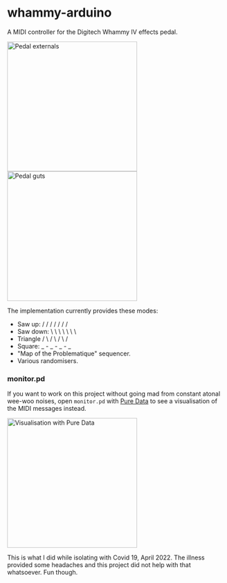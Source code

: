 # whammy-arduino
A MIDI controller for the Digitech Whammy IV effects pedal.

<span>
  <img src="https://user-images.githubusercontent.com/12682046/164094312-056a5869-a076-41b6-8458-f2a05f56958b.jpg" width="300" alt="Pedal externals" />
  <img src="https://user-images.githubusercontent.com/12682046/164094408-1f04eb69-766c-47b1-8ecb-b9c5890650ef.jpg" width="300" alt="Pedal guts" />
</span>

The implementation currently provides these modes:
- Saw up:   / / / / / / /
- Saw down: \ \ \ \ \ \ \
- Triangle  / \ / \ / \ /
- Square:   _ - _ - _ - _
- "Map of the Problematique" sequencer.
- Various randomisers.


### monitor.pd
If you want to work on this project without going mad from constant
atonal wee-woo noises, open `monitor.pd` with
[Pure Data](https://puredata.info/) to see a visualisation of the
MIDI messages instead.

<img src="https://user-images.githubusercontent.com/12682046/164093582-a64960d4-7681-49a6-aa1f-fbc980e40858.png" width="300" alt="Visualisation with Pure Data" />


This is what I did while isolating with Covid 19, April 2022. The illness provided some headaches and this project did not help with that whatsoever. Fun though.
